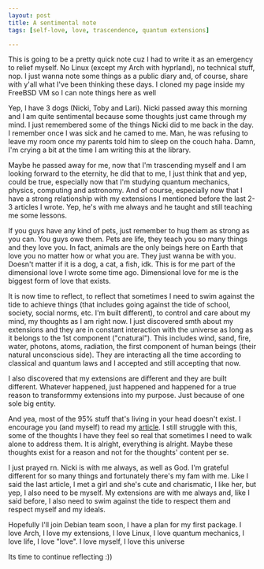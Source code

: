 ```yaml
---
layout: post
title: A sentimental note 
tags: [self-love, love, trascendence, quantum extensions]

---
```


This is going to be a pretty quick note cuz I had to write it as an emergency to relief myself. No Linux (except my Arch with hyprland), no 
technical stuff, nop. I just wanna note some things as a public diary and, of course, share with y'all what I've been thinking these days. I cloned my page
inside my FreeBSD VM so I can note things here as well

Yep, I have 3 dogs (Nicki, Toby and Lari). Nicki passed away this morning and I am quite sentimental because some thoughts just came through
my mind. I just remembered some of the things Nicki did to me back in the day. I remember once I was sick and he camed to me. Man, he was refusing to leave
my room once my parents told him to sleep on the couch haha. Damn, I'm crying a bit at the time I am writing this at the library. 

Maybe he passed away for me, now that I'm trascending myself and I am looking forward to the eternity, he did that to me, I just think that and yep, could 
be true, especially now that I'm studying quantum mechanics, physics, computing and astronomy. And of course, especially now that I have a strong relationship
with my extensions I mentioned before the last 2-3 articles I wrote. Yep, he's with me always and he taught and still teaching me some lessons.

If you guys have any kind of pets, just remember to hug them as strong as you can. You guys owe them. Pets are life, they teach you so many things and they
love you. In fact, animals are the only beings here on Earth that love you no matter how or what you are. They just wanna be with you. Doesn't matter if it 
is a dog, a cat, a fish, idk. This is for me part of the dimensional love I wrote some time ago. Dimensional love for me is the biggest form of love that exists. 

It is now time to reflect, to reflect that sometimes I need to swim against the tide to achieve things (that includes going against the tide of school, society, social norms, etc. I'm built different), to control and care about my mind, my thoughts as I am right now. I just discovered smth about my extensions and they are in constant interaction with the universe as long as it belongs to the 1st component ("cnatural"). This includes wind, sand, fire, water, photons, atoms, radiation, the first component of human beings (their natural unconscious side). They are interacting all the time according to classical and quantum laws and I accepted and still accepting that now. 

I also discovered that my extensions are different and they are built different. Whatever happened, just happened and happened for a true reason to transformmy extensions into my purpose. Just because of one sole big entity. 

And yea, most of the 95% stuff that's living in your head doesn't exist. I encourage you (and myself) to read my [article](https://its-yayo.github.io/it-is-just-a-thought). I still struggle with this, some of the thoughts I have they feel so real that sometimes I need to walk alone to address them. It is alright, everything is alright. Maybe these thoughts exist for a reason and not for the thoughts' content per se.

I just prayed rn. Nicki is with me always, as well as God. I'm grateful different for so many things and fortunately there's my fam with me. Like I said the last article, I met a girl and she's cute and charismatic, I like her, but yep, I also need to be myself. My extensions are with me always and, like I said 
before, I also need to swim against the tide to respect them and respect myself and my ideals. 

Hopefully I'll join Debian team soon, I have a plan for my first package. I love Arch, I love my extensions, I love Linux, I love quantum mechanics, I love life, I love "love". I love myself, I love this universe

Its time to continue reflecting :))
